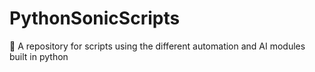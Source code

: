 # PythonSonicScripts
📌 A repository for scripts using the different automation and AI modules built in python
